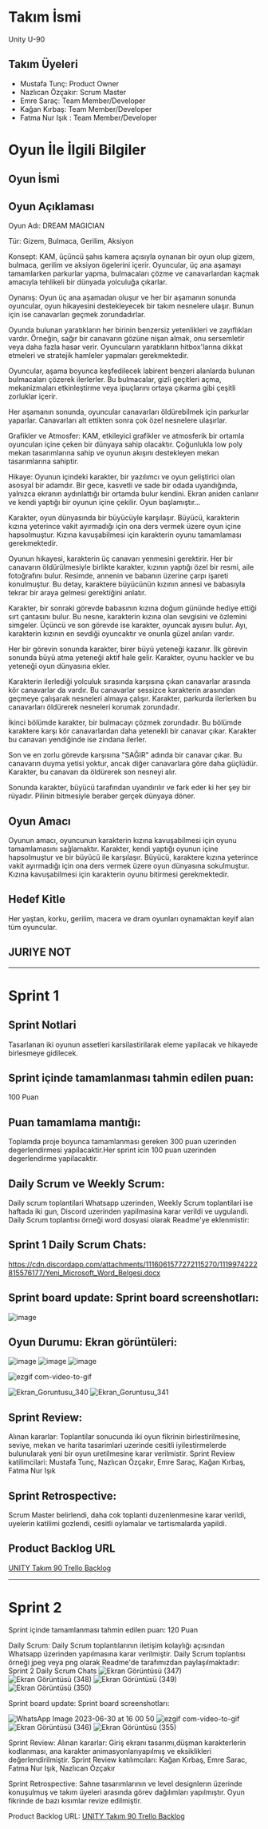 # **Takım İsmi**

Unity U-90 


## Takım Üyeleri

- Mustafa Tunç: Product Owner
- Nazlıcan Özçakır: Scrum Master
- Emre Saraç: Team Member/Developer
- Kağan Kırbaş: Team Member/Developer
- Fatma Nur Işık : Team Member/Developer
# Oyun İle İlgili Bilgiler

## Oyun İsmi



## Oyun Açıklaması

Oyun Adı: DREAM MAGICIAN

Tür: Gizem, Bulmaca, Gerilim, Aksiyon

Konsept:
KAM, üçüncü şahıs kamera açısıyla oynanan bir oyun olup gizem, bulmaca, gerilim ve aksiyon ögelerini içerir. Oyuncular, üç ana aşamayı tamamlarken parkurlar yapma, bulmacaları çözme ve canavarlardan kaçmak amacıyla tehlikeli bir dünyada yolculuğa çıkarlar.

Oynanış:
Oyun üç ana aşamadan oluşur ve her bir aşamanın sonunda oyuncular, oyun hikayesini destekleyecek bir takım nesnelere ulaşır. Bunun için ise canavarları geçmek zorundadırlar.

Oyunda bulunan yaratıkların her birinin benzersiz yetenlikleri ve zayıflıkları vardır. Örneğin, sağır bir canavarın gözüne nişan almak, onu sersemletir veya daha fazla hasar verir. Oyuncuların yaratıkların hitbox'larına dikkat etmeleri ve stratejik hamleler yapmaları gerekmektedir.

Oyuncular, aşama boyunca keşfedilecek labirent benzeri alanlarda bulunan bulmacaları çözerek ilerlerler. Bu bulmacalar, gizli geçitleri açma, mekanizmaları etkinleştirme veya ipuçlarını ortaya çıkarma gibi çeşitli zorluklar içerir.

Her aşamanın sonunda, oyuncular canavarları öldürebilmek için parkurlar yaparlar. Canavarları alt ettikten sonra çok özel nesnelere ulaşırlar.

Grafikler ve Atmosfer:
KAM, etkileyici grafikler ve atmosferik bir ortamla oyuncuları içine çeken bir dünyaya sahip olacaktır. Çoğunlukla low poly mekan tasarımlarına sahip ve oyunun akışını destekleyen mekan tasarımlarına sahiptir.

Hikaye:
Oyunun içindeki karakter, bir yazılımcı ve oyun geliştirici olan asosyal bir adamdır. Bir gece, kasvetli ve sade bir odada uyandığında, yalnızca ekranın aydınlattığı bir ortamda bulur kendini. Ekran aniden canlanır ve kendi yaptığı bir oyunun içine çekilir. Oyun başlamıştır...

Karakter, oyun dünyasında bir büyücüyle karşılaşır. Büyücü, karakterin kızına yeterince vakit ayırmadığı için ona ders vermek üzere oyun içine hapsolmuştur. Kızına kavuşabilmesi için karakterin oyunu tamamlaması gerekmektedir.

Oyunun hikayesi, karakterin üç canavarı yenmesini gerektirir. Her bir canavarın öldürülmesiyle birlikte karakter, kızının yaptığı özel bir resmi, aile fotoğrafını bulur. Resimde, annenin ve babanın üzerine çarpı işareti konulmuştur. Bu detay, karaktere büyücünün kızının annesi ve babasıyla tekrar bir araya gelmesi gerektiğini anlatır.

Karakter, bir sonraki görevde babasının kızına doğum gününde hediye ettiği sırt çantasını bulur. Bu nesne, karakterin kızına olan sevgisini ve özlemini simgeler. Üçüncü ve son görevde ise karakter, oyuncak ayısını bulur. Ayı, karakterin kızının en sevdiği oyuncaktır ve onunla güzel anıları vardır.

Her bir görevin sonunda karakter, birer büyü yeteneği kazanır. İlk görevin sonunda büyü atma yeteneği aktif hale gelir. Karakter, oyunu hackler ve bu yeteneği oyun dünyasına ekler.

Karakterin ilerlediği yolculuk sırasında karşısına çıkan canavarlar arasında kör canavarlar da vardır. Bu canavarlar sessizce karakterin arasından geçmeye çalışarak nesneleri almaya çalışır. Karakter, parkurda ilerlerken bu canavarları öldürerek nesneleri korumak zorundadır.

İkinci bölümde karakter, bir bulmacayı çözmek zorundadır. Bu bölümde karaktere karşı kör canavarlardan daha yetenekli bir canavar çıkar. Karakter bu canavarı yendiğinde ise zindana ilerler.

Son ve en zorlu görevde karşısına "SAĞIR" adında bir canavar çıkar. Bu canavarın duyma yetisi yoktur, ancak diğer canavarlara göre daha güçlüdür. Karakter, bu canavarı da öldürerek son nesneyi alır.

Sonunda karakter, büyücü tarafından uyandırılır ve fark eder ki her şey bir rüyadır. Pilinin bitmesiyle beraber gerçek dünyaya döner.

## Oyun Amacı

Oyunun amacı, oyuncunun karakterin kızına kavuşabilmesi için oyunu tamamlamasını sağlamaktır. Karakter, kendi yaptığı oyunun içine hapsolmuştur ve bir büyücü ile karşılaşır. Büyücü, karaktere kızına yeterince vakit ayırmadığı için ona ders vermek üzere oyun dünyasına sokulmuştur. Kızına kavuşabilmesi için karakterin oyunu bitirmesi gerekmektedir.

## Hedef Kitle

Her yaştan, korku, gerilim, macera ve dram oyunları oynamaktan keyif alan tüm oyuncular.

## JURIYE NOT


---

# Sprint 1
## Sprint Notlari
Tasarlanan iki oyunun assetleri karsilastirilarak eleme yapilacak ve hikayede birlesmeye gidilecek. 

## Sprint içinde tamamlanması tahmin edilen puan:
100 Puan

## Puan tamamlama mantığı: 
Toplamda proje boyunca tamamlanması gereken 300 puan uzerinden degerlendirmesi yapilacaktir.Her sprint icin 100 puan uzerinden degerlendirme yapilacaktir.

## Daily Scrum ve Weekly Scrum:
Daily scrum toplantilari Whatsapp uzerinden, Weekly Scrum toplantilari ise haftada iki gun, Discord uzerinden yapilmasina karar verildi ve uygulandi. Daily Scrum toplantısı örneği word dosyasi olarak Readme'ye eklenmistir: 
## Sprint 1 Daily Scrum Chats: 
https://cdn.discordapp.com/attachments/1116061577272115270/1119974222815576177/Yeni_Microsoft_Word_Belgesi.docx

## Sprint board update: Sprint board screenshotları:
![image](https://github.com/tuncss/NoNameProject/assets/135987985/7b5e2e83-0d6b-4775-ad03-6694861a7d64)

## Oyun Durumu: Ekran görüntüleri:
![image](https://github.com/tuncss/NoNameProject/assets/135987985/960ba690-bc37-42de-aa39-864c7aece903)
![image](https://github.com/tuncss/NoNameProject/assets/135987985/426d043e-eb4d-40dd-9215-165568fbfae5)
![image](https://github.com/tuncss/NoNameProject/assets/135987985/14af82ff-da48-4c98-9348-6390f86f90b7)

![ezgif com-video-to-gif](https://github.com/KirbasKagan/Odev2-Branching/assets/121103371/ce0b1026-d541-4533-a8cc-8c95dfa94cf0)

![Ekran_Goruntusu_340](https://github.com/KirbasKagan/Odev2-Branching/assets/121103371/2fdf8e3c-6030-4606-bc10-08a102a42248)
![Ekran_Goruntusu_341](https://github.com/KirbasKagan/Odev2-Branching/assets/121103371/4393e786-8779-4b6c-8267-77c10a61a0e5)



## Sprint Review:
Alınan kararlar: Toplantilar sonucunda iki oyun fikrinin birlestirilmesine, seviye, mekan ve harita tasarimlari uzerinde cesitli iyilestirmelerde bulunularak yeni bir oyun uretilmesine karar verilmistir. Sprint Review katilimcilari: Mustafa Tunç, Nazlıcan Özçakır, Emre Saraç, Kağan Kırbaş, Fatma Nur Işık 

## Sprint Retrospective:
Scrum Master belirlendi, daha cok toplanti duzenlenmesine karar verildi, uyelerin katilimi gozlendi, cesitli oylamalar ve tartismalarda  yapildi.

## Product Backlog URL

[UNITY Takım 90 Trello Backlog](https://trello.com/b/Sddu6AAV/u-90 "UNITY Takım 90 Trello Backlog")

---

# Sprint 2
Sprint içinde tamamlanması tahmin edilen puan: 120 Puan

Daily Scrum: Daily Scrum toplantılarının iletişim kolaylığı açısından Whatsapp üzerinden yapılmasına karar verilmiştir. Daily Scrum toplantısı örneği jpeg veya png olarak Readme'de tarafımızdan paylaşılmaktadır: Sprint 2 Daily Scrum Chats 
![Ekran Görüntüsü (347)](https://github.com/tuncss/NoNameProject/assets/96622899/2682ad62-1b02-4315-b677-7a877020e01d)
![Ekran Görüntüsü (348)](https://github.com/tuncss/NoNameProject/assets/96622899/b16e4415-c595-4fc7-bf82-78967af6cac1)
![Ekran Görüntüsü (349)](https://github.com/tuncss/NoNameProject/assets/96622899/5315f781-8597-4b20-9780-5f891d271c11)
![Ekran Görüntüsü (350)](https://github.com/tuncss/NoNameProject/assets/96622899/cbf71cfb-efa8-48bc-bf75-9def555d0b15)

Sprint board update: Sprint board screenshotları:


![WhatsApp Image 2023-06-30 at 16 00 50](https://github.com/tuncss/NoNameProject/assets/96622899/d2031166-3e9e-4a55-b034-15b863b00a93)
![ezgif com-video-to-gif](https://github.com/tuncss/NoNameProject/assets/96622899/517e34f6-76ce-4c1a-b0ea-813ab76146ff)
![Ekran Görüntüsü (346)](https://github.com/tuncss/NoNameProject/assets/96622899/04c0a90c-1398-476d-b8ff-e1dd1a9da3bc)
![Ekran Görüntüsü (355)](https://github.com/tuncss/NoNameProject/assets/96622899/43c22ed2-58b8-4e99-b7c0-8d089857e804)



Sprint Review: Alınan kararlar: Giriş ekranı tasarımı,düşman karakterlerin kodlanması, ana karakter animasyonlarıyapılmış ve eksiklikleri değerlendirilmiştir. Sprint Review katılımcıları: Kağan Kırbaş, Emre Sarac, Fatma Nur Işık, Nazlıcan Özçakır

Sprint Retrospective:
Sahne tasarımlarının ve level designlerın üzerinde konuşulmuş ve takım üyeleri arasında görev dağılımları yapılmıştır. Oyun fikrinde de bazı kısımlar revize edilmiştir. 

Product Backlog URL:
[UNITY Takım 90 Trello Backlog](https://trello.com/b/Sddu6AAV/u-90 "UNITY Takım 90 Trello Backlog")



